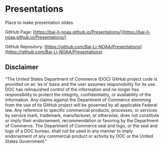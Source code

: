 # Presentations

Place to make presentation slides

GitHub Page: [https://bai-li-noaa.github.io/Presentations/](https://bai-li-noaa.github.io/Presentations/)  

GitHub Repository: [https://github.com/Bai-Li-NOAA/Presentations](https://github.com/Bai-Li-NOAA/Presentations)

## Disclaimer
“The United States Department of Commerce (DOC) GitHub project code is provided on an ‘as is’ basis and the user assumes responsibility for its use. DOC has relinquished control of the information and no longer has responsibility to protect the integrity, confidentiality, or availability of the information. Any claims against the Department of Commerce stemming from the use of its GitHub project will be governed by all applicable Federal law. Any reference to specific commercial products, processes, or services by service mark, trademark, manufacturer, or otherwise, does not constitute or imply their endorsement, recommendation or favoring by the Department of Commerce. The Department of Commerce seal and logo, or the seal and logo of a DOC bureau, shall not be used in any manner to imply endorsement of any commercial product or activity by DOC or the United States Government.”